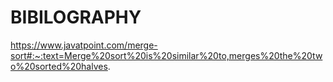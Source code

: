 # BIBILOGRAPHY

https://www.javatpoint.com/merge-sort#:~:text=Merge%20sort%20is%20similar%20to,merges%20the%20two%20sorted%20halves.